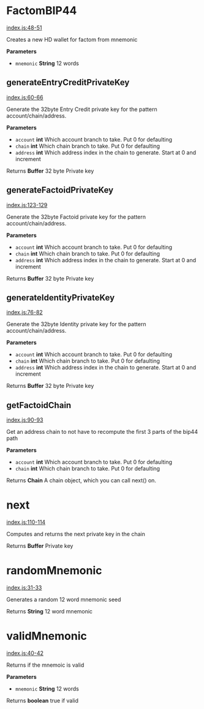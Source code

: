 # FactomBIP44

[index.js:48-51](https://github.com/MyFactomWallet/factombip44/blob/e4ea2ca894e0ea77ae8afb221df35eab36329d94/index.js#L48-L51 "Source code on GitHub")

Creates a new HD wallet for factom from mnemonic

**Parameters**

-   `mnemonic` **String** 12 words

## generateEntryCreditPrivateKey

[index.js:60-66](https://github.com/MyFactomWallet/factombip44/blob/e4ea2ca894e0ea77ae8afb221df35eab36329d94/index.js#L60-L66 "Source code on GitHub")

Generate the 32byte Entry Credit private key for the pattern account/chain/address.

**Parameters**

-   `account` **int** Which account branch to take. Put 0 for defaulting
-   `chain` **int** Which chain branch to take. Put 0 for defaulting
-   `address` **int** Which address index in the chain to generate. Start at 0 and increment

Returns **Buffer** 32 byte Private key

## generateFactoidPrivateKey

[index.js:123-129](https://github.com/MyFactomWallet/factombip44/blob/e4ea2ca894e0ea77ae8afb221df35eab36329d94/index.js#L123-L129 "Source code on GitHub")

Generate the 32byte Factoid private key for the pattern account/chain/address.

**Parameters**

-   `account` **int** Which account branch to take. Put 0 for defaulting
-   `chain` **int** Which chain branch to take. Put 0 for defaulting
-   `address` **int** Which address index in the chain to generate. Start at 0 and increment

Returns **Buffer** 32 byte Private key

## generateIdentityPrivateKey

[index.js:76-82](https://github.com/MyFactomWallet/factombip44/blob/e4ea2ca894e0ea77ae8afb221df35eab36329d94/index.js#L76-L82 "Source code on GitHub")

Generate the 32byte Identity private key for the pattern account/chain/address.

**Parameters**

-   `account` **int** Which account branch to take. Put 0 for defaulting
-   `chain` **int** Which chain branch to take. Put 0 for defaulting
-   `address` **int** Which address index in the chain to generate. Start at 0 and increment

Returns **Buffer** 32 byte Private key

## getFactoidChain

[index.js:90-93](https://github.com/MyFactomWallet/factombip44/blob/e4ea2ca894e0ea77ae8afb221df35eab36329d94/index.js#L90-L93 "Source code on GitHub")

Get an address chain to not have to recompute the first 3 parts of the bip44 path

**Parameters**

-   `account` **int** Which account branch to take. Put 0 for defaulting
-   `chain` **int** Which chain branch to take. Put 0 for defaulting

Returns **Chain** A chain object, which you can call next() on.

# next

[index.js:110-114](https://github.com/MyFactomWallet/factombip44/blob/e4ea2ca894e0ea77ae8afb221df35eab36329d94/index.js#L110-L114 "Source code on GitHub")

Computes and returns the next private key in the chain

Returns **Buffer** Private key

# randomMnemonic

[index.js:31-33](https://github.com/MyFactomWallet/factombip44/blob/e4ea2ca894e0ea77ae8afb221df35eab36329d94/index.js#L31-L33 "Source code on GitHub")

Generates a random 12 word mnemonic seed

Returns **String** 12 word mnemonic

# validMnemonic

[index.js:40-42](https://github.com/MyFactomWallet/factombip44/blob/e4ea2ca894e0ea77ae8afb221df35eab36329d94/index.js#L40-L42 "Source code on GitHub")

Returns if the mnemoic is valid

**Parameters**

-   `mnemonic` **String** 12 words

Returns **boolean** true if valid
